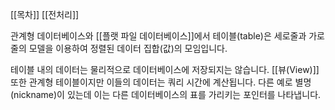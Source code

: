 [[목차]]
[[전처리]]

관계형 데이터베이스와 [[플랫 파일 데이터베이스]]에서 테이블(table)은 세로줄과 가로줄의 모델을 이용하여 정렬된 데이터 집합(값)의 모임입니다.

테이블 내의 데이터는 물리적으로 데이터베이스에 저장되지는 않습니다.
[[뷰(View)]] 또한 관계형 테이블이지만 이들의 데이터는 쿼리 시간에 계산됩니다. 
다른 예로 별명(nickname)이 있는데 이는 다른 데이터베이스의 표를 가리키는 포인터를 나타냅니다.